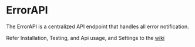 # ErrorAPI #

The ErrorAPI is a centralized API endpoint that handles all error notification.

Refer Installation, Testing, and Api usage, and Settings to the [wiki](https://github.com/sos-mls/ErrorAPI/wiki)

